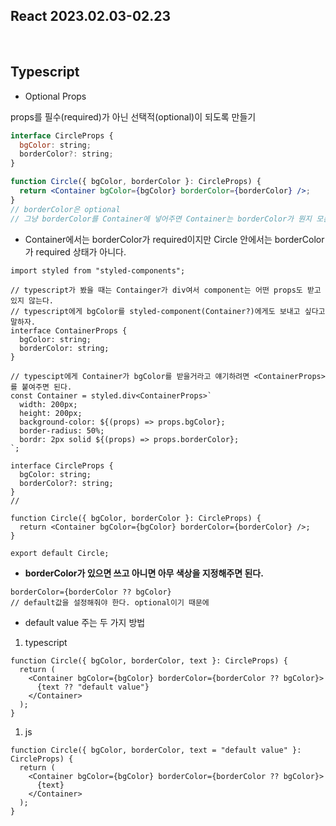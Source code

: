 ## React 2023.02.03-02.23

<br/>

## Typescript

- Optional Props

props를 필수(required)가 아닌 선택적(optional)이 되도록 만들기

```jsx
interface CircleProps {
  bgColor: string;
  borderColor?: string;
}

function Circle({ bgColor, borderColor }: CircleProps) {
  return <Container bgColor={bgColor} borderColor={borderColor} />;
}
// borderColor은 optional
// 그냥 borderColor를 Container에 넣어주면 Container는 borderColor가 뭔지 모른다.
```

- Container에서는 borderColor가 required이지만 Circle 안에서는 borderColor가 required 상태가 아니다.

```tsx
import styled from "styled-components";

// typescript가 봤을 때는 Containger가 div여서 component는 어떤 props도 받고 있지 않는다.
// typescript에게 bgColor를 styled-component(Container?)에게도 보내고 싶다고 말하자.
interface ContainerProps {
  bgColor: string;
  borderColor: string;
}

// typescipt에게 Container가 bgColor를 받을거라고 얘기하려면 <ContainerProps>를 붙여주면 된다.
const Container = styled.div<ContainerProps>`
  width: 200px;
  height: 200px;
  background-color: ${(props) => props.bgColor};
  border-radius: 50%;
  bordr: 2px solid ${(props) => props.borderColor};
`;

interface CircleProps {
  bgColor: string;
  borderColor?: string;
}
//

function Circle({ bgColor, borderColor }: CircleProps) {
  return <Container bgColor={bgColor} borderColor={borderColor} />;
}

export default Circle;
```

- **borderColor가 있으면 쓰고 아니면 아무 색상을 지정해주면 된다.**

```tsx
borderColor={borderColor ?? bgColor}
// default값을 설정해줘야 한다. optional이기 때문에
```

- default value 주는 두 가지 방법

1. typescript

```tsx
function Circle({ bgColor, borderColor, text }: CircleProps) {
  return (
    <Container bgColor={bgColor} borderColor={borderColor ?? bgColor}>
      {text ?? "default value"}
    </Container>
  );
}
```

1. js

```tsx
function Circle({ bgColor, borderColor, text = "default value" }: CircleProps) {
  return (
    <Container bgColor={bgColor} borderColor={borderColor ?? bgColor}>
      {text}
    </Container>
  );
}
```
